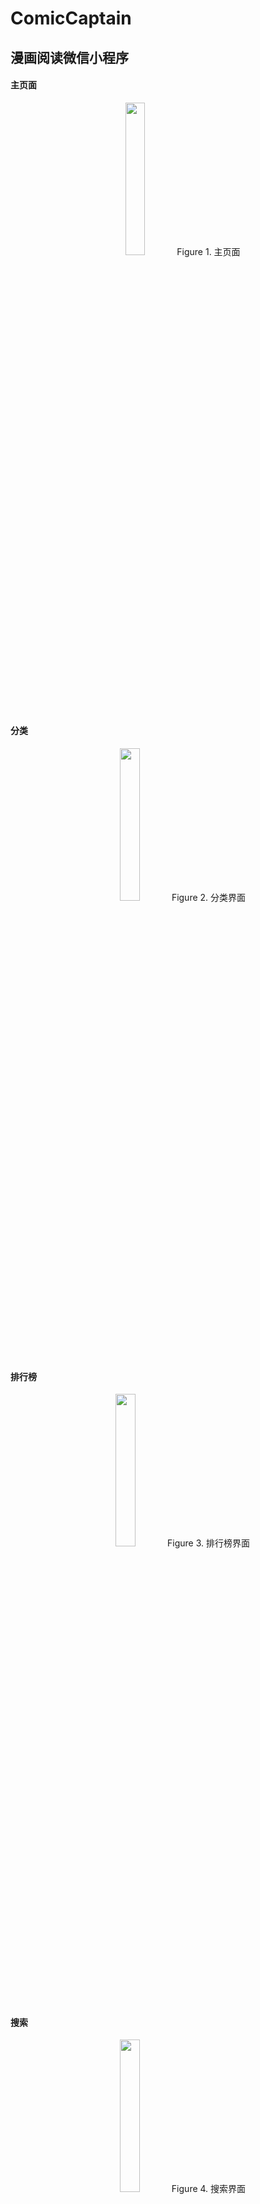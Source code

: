 # ComicCaptain
## 漫画阅读微信小程序

#### 主页面
<center>
  <img src="images/1.png" width="25%" height="25%" />
  Figure 1. 主页面
</center>

#### 分类
<center>
  <img src="images/2.png" width="25%" height="25%" />
  Figure 2. 分类界面
</center>
 
#### 排行榜
 
<center>
  <img src="images/3.png" width="25%" height="25%" />
  Figure 3. 排行榜界面
</center>

#### 搜索
 
<center>
  <img src="images/4.png" width="25%" height="25%" />
  Figure 4. 搜索界面
</center>

#### 漫画内容
在主页面中，点击任意空白区域，即可弹出“新建课程”界面。也在侧滑菜单中，点击“添加”，进入课程添加界面。在“新建课程”界面中，用户可进行单双周的选择以及课程其他信息的输入。输入完毕后，点击“完成”，即完成了一次课程的添加，此时，课程会实时显示在首页课程界面中。若是误触导致进入添加界面，也可通过点下方“X”号退出。
通过ArrayAdapter（数组适配器）与Spinner相结合，在添加课程的布局中实现单双周的下拉列表显示，再结合点击事件，在用户点击“完成”按钮后，若是所有信息输入无误，则这些添加的数据将被传到数据库，再通过putExtra实现AddCourseActivity与MainActivity间的课程信息传递。课程信息传递后，在MainActivity中创建课程表视图，实现新添加的课程信息的实时显示。其中，单个课程布局的高度是根据课程时间差值计算得到。若是信息填写出错或是基本信息未填写完整，通过Toast对用户的不合法信息输入进行提示。
<div display="flex" flex-direction="row" width="100%">
  <div display="flex" flex-direction="column">
    <img src="images/5.png" width="25%" height="25%" />
    <p>Figure 5. 漫画简介</p>
  </div>
  <div display="flex" flex-direction="column">
    <img src="images/6.png" width="25%" height="25%" />
    <p>Figure 6. 漫画目录</p>
  </div>
  <div display="flex" flex-direction="column">
    <img src="images/7.png" width="25%" height="25%" />
    <p>Figure 7. 漫画页</p>
  </div>
</div>

#### 个人界面   
<div display="flex" flex-direction="row" width="100%">
  <div display="flex" flex-direction="column">
    <img src="images/8.png" width="25%" height="25%" />
    <p>Figure 8. 我的上传</p>
  </div>
</div>
<div display="flex" flex-direction="row" width="100%">
  <div display="flex" flex-direction="column">
    <img src="images/9.png" width="25%" height="25%" />
    <p></p>Figure 9. 上传漫画</p>
  </div>
  <div display="flex" flex-direction="column">
    <img src="images/10.png" width="25%" height="25%" />
    <p>Figure 10. 历史纪录</p>
  </div>
  <div display="flex" flex-direction="column">
    <img src="images/11.png" width="25%" height="25%" />
    <p>Figure 11. 反馈</p>
  </div>
</div>


## 参考文档

- 微信小程序开发者文档：https://developers.weixin.qq.com/miniprogram/dev/wxcloud/basis/getting-started.html
